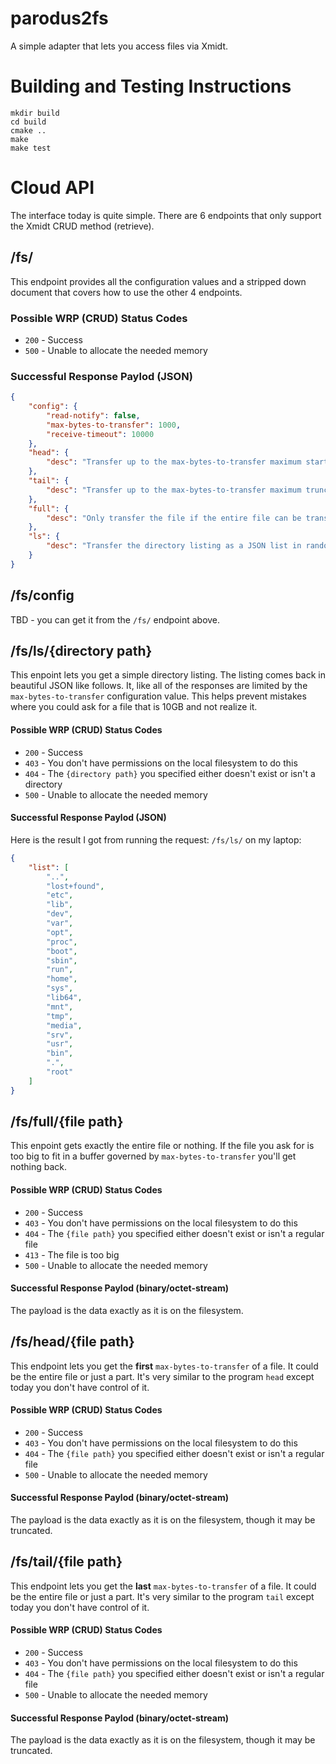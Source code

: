 # parodus2fs
A simple adapter that lets you access files via Xmidt.

# Building and Testing Instructions

```
mkdir build
cd build
cmake ..
make
make test
```

# Cloud API

The interface today is quite simple.  There are 6 endpoints that only support
the Xmidt CRUD method (retrieve).

## /fs/

This endpoint provides all the configuration values and a stripped down document
that covers how to use the other 4 endpoints.

### Possible WRP (CRUD) Status Codes
* `200` - Success
* `500` - Unable to allocate the needed memory

### Successful Response Paylod (JSON)

```JSON
{
    "config": {
        "read-notify": false,
        "max-bytes-to-transfer": 1000,
        "receive-timeout": 10000
    },
    "head": {
        "desc": "Transfer up to the max-bytes-to-transfer maximum starting with the head and truncating the tail, if needed.  A binary copy of the file is returned."
    },
    "tail": {
        "desc": "Transfer up to the max-bytes-to-transfer maximum truncating the head of the file to preserve the tail, if needed.  A binary copy of the file is returned."
    },
    "full": {
        "desc": "Only transfer the file if the entire file can be transfered without truncation.  A binary copy of the file is returned."
    },
    "ls": {
        "desc": "Transfer the directory listing as a JSON list in random order.  If the list is truncated then the \"partial\" boolean parameter (omitted unless needed) shall be set to true.  The list is returned with the name \"list\".  The max-bytes-to-transfer parameter governs the truncation size."
    }
}
```

## /fs/config

TBD - you can get it from the `/fs/` endpoint above.

## /fs/ls/{directory path}

This enpoint lets you get a simple directory listing.  The listing comes back
in beautiful JSON like follows.  It, like all of the responses are limited by
the `max-bytes-to-transfer` configuration value.  This helps prevent mistakes
where you could ask for a file that is 10GB and not realize it.

#### Possible WRP (CRUD) Status Codes
* `200` - Success
* `403` - You don't have permissions on the local filesystem to do this
* `404` - The `{directory path}` you specified either doesn't exist or isn't a directory
* `500` - Unable to allocate the needed memory

#### Successful Response Paylod (JSON)

Here is the result I got from running the request: `/fs/ls/` on my laptop:

```JSON
{
    "list": [
        "..",
        "lost+found",
        "etc",
        "lib",
        "dev",
        "var",
        "opt",
        "proc",
        "boot",
        "sbin",
        "run",
        "home",
        "sys",
        "lib64",
        "mnt",
        "tmp",
        "media",
        "srv",
        "usr",
        "bin",
        ".",
        "root"
    ]
}
```

## /fs/full/{file path}

This enpoint gets exactly the entire file or nothing.  If the file you ask for
is too big to fit in a buffer governed by `max-bytes-to-transfer` you'll get
nothing back.

#### Possible WRP (CRUD) Status Codes
* `200` - Success
* `403` - You don't have permissions on the local filesystem to do this
* `404` - The `{file path}` you specified either doesn't exist or isn't a regular file
* `413` - The file is too big
* `500` - Unable to allocate the needed memory

#### Successful Response Paylod (binary/octet-stream)

The payload is the data exactly as it is on the filesystem.

## /fs/head/{file path}

This endpoint lets you get the **first** `max-bytes-to-transfer` of a file.  It could
be the entire file or just a part.  It's very similar to the program `head` except
today you don't have control of it.

#### Possible WRP (CRUD) Status Codes
* `200` - Success
* `403` - You don't have permissions on the local filesystem to do this
* `404` - The `{file path}` you specified either doesn't exist or isn't a regular file
* `500` - Unable to allocate the needed memory

#### Successful Response Paylod (binary/octet-stream)

The payload is the data exactly as it is on the filesystem, though it may be
truncated.

## /fs/tail/{file path}

This endpoint lets you get the **last** `max-bytes-to-transfer` of a file.  It could
be the entire file or just a part.  It's very similar to the program `tail` except
today you don't have control of it.

#### Possible WRP (CRUD) Status Codes
* `200` - Success
* `403` - You don't have permissions on the local filesystem to do this
* `404` - The `{file path}` you specified either doesn't exist or isn't a regular file
* `500` - Unable to allocate the needed memory

#### Successful Response Paylod (binary/octet-stream)

The payload is the data exactly as it is on the filesystem, though it may be
truncated.


